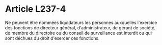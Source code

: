 # Article L237-4

Ne peuvent être nommées liquidateurs les personnes auxquelles l'exercice des fonctions de directeur général, d'administrateur, de gérant de société, de membre du directoire ou du conseil de surveillance est interdit ou qui sont déchues du droit d'exercer ces fonctions.